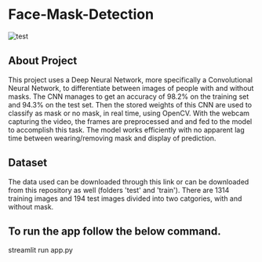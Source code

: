 # Face-Mask-Detection
![test](https://user-images.githubusercontent.com/84785447/135806806-7b9dc817-8ed3-49db-995e-4afc347f0a2f.gif)

## About Project

This project uses a Deep Neural Network, more specifically a Convolutional Neural Network, to differentiate between images of people with and without masks. The CNN manages to get an accuracy of 98.2% on the training set and 94.3% on the test set. Then the stored weights of this CNN are used to classify as mask or no mask, in real time, using OpenCV. With the webcam capturing the video, the frames are preprocessed and and fed to the model to accomplish this task. The model works efficiently with no apparent lag time between wearing/removing mask and display of prediction.

## Dataset

The data used can be downloaded through this link or can be downloaded from this repository as well (folders 'test' and 'train'). There are 1314 training images and 194 test images divided into two catgories, with and without mask.

## To run the app follow the below command.
streamlit run app.py
